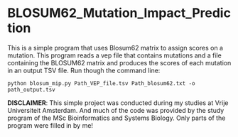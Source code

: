 # BLOSUM62_Mutation_Impact_Prediction
This is a simple program that uses Blosum62 matrix to assign scores on a mutation.
This program reads a vep file that contains mutations and a file containing the BLOSUM62 matrix and produces the scores of each mutation in an output TSV file.
Run though the command line:

`python blosum_mip.py Path_VEP_file.tsv Path_blosum62.txt -o path_output.tsv`

  **DISCLAIMER**:  This simple project was conducted during my studies at Vrije Universiteit Amsterdam. And much of the code was provided by the study program of the MSc Bioinformatics and Systems Biology.
  Only parts of the program were filled in by me!
